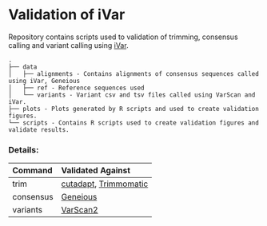 # Validation of iVar

Repository contains scripts used to validation of trimming, consensus calling and variant calling using [iVar](https://github.com/andersen-lab/ivar/).

```
.
├── data
│   ├── alignments - Contains alignments of consensus sequences called using iVar, Geneious
│   ├── ref - Reference sequences used
│   └── variants - Variant csv and tsv files called using VarScan and iVar.
├── plots - Plots generated by R scripts and used to create validation figures.
└── scripts - Contains R scripts used to create validation figures and validate results.
```

### Details:

| Command | Validated Against |
|:--------|:------------------|
|  trim   | [cutadapt](https://github.com/marcelm/cutadapt/), [Trimmomatic](http://www.usadellab.org/cms/?page=trimmomatic)|
| consensus | [Geneious](https://www.geneious.com/) |
| variants | [VarScan2](https://dkoboldt.github.io/varscan/) |
